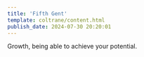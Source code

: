 ```yaml
---
title: 'Fifth Gent'
template: coltrane/content.html
publish_date: 2024-07-30 20:20:01
---
```


Growth, being able to achieve your potential.